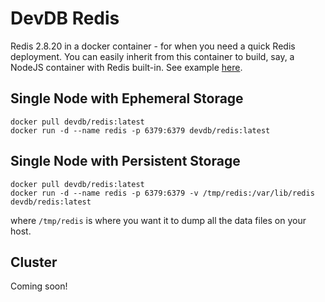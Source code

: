 # DevDB Redis

Redis 2.8.20 in a docker container - for when you need a quick Redis deployment.
You can easily inherit from this container to build, say, a NodeJS container with Redis built-in. See example [here](https://github.com/crowdriff/docker-nodejs).

## Single Node with Ephemeral Storage

```
docker pull devdb/redis:latest
docker run -d --name redis -p 6379:6379 devdb/redis:latest
```

## Single Node with Persistent Storage

```
docker pull devdb/redis:latest
docker run -d --name redis -p 6379:6379 -v /tmp/redis:/var/lib/redis devdb/redis:latest
```

where `/tmp/redis` is where you want it to dump all the data files on your host.

## Cluster

Coming soon!
